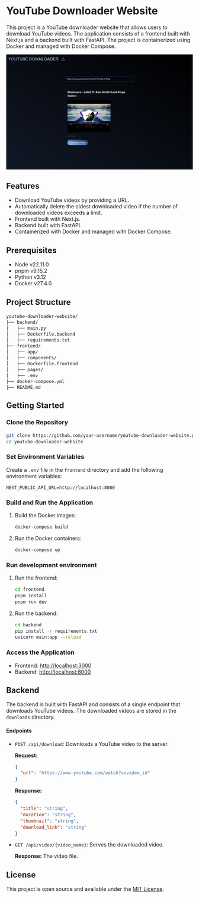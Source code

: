 # YouTube Downloader Website

This project is a YouTube downloader website that allows users to download YouTube videos. The application consists of a frontend built with Next.js and a backend built with FastAPI. The project is containerized using Docker and managed with Docker Compose.

<!-- Showcase image -->

![Showcase image](./assets/youtube-downloader.png)

## Features

- Download YouTube videos by providing a URL.
- Automatically delete the oldest downloaded video if the number of downloaded videos exceeds a limit.
- Frontend built with Next.js.
- Backend built with FastAPI.
- Containerized with Docker and managed with Docker Compose.

## Prerequisites

- Node v22.11.0
- pnpm v9.15.2
- Python v3.12
- Docker v27.4.0

## Project Structure

```plaintext
youtube-downloader-website/
├── backend/
│   ├── main.py
│   ├── Dockerfile.backend
│   ├── requirements.txt
├── frontend/
│   ├── app/
│   ├── components/
│   ├── Dockerfile.frontend
│   ├── pages/
│   ├── .env
├── docker-compose.yml
├── README.md
```

## Getting Started

### Clone the Repository

```bash
git clone https://github.com/your-username/youtube-downloader-website.git
cd youtube-downloader-website
```

### Set Environment Variables

Create a `.env` file in the `frontend` directory and add the following environment variables:

```plaintext
NEXT_PUBLIC_API_URL=http://localhost:8000
```

### Build and Run the Application

1. Build the Docker images:

   ```bash
   docker-compose build
   ```

2. Run the Docker containers:

   ```bash
   docker-compose up
   ```

### Run development environment

1. Run the frontend:

   ```bash
   cd frontend
   pnpm install
   pnpm run dev
   ```

2. Run the backend:

   ```bash
   cd backend
   pip install -r requirements.txt
   uvicorn main:app --reload
   ```

### Access the Application

- Frontend: [http://localhost:3000](http://localhost:3000)
- Backend: [http://localhost:8000](http://localhost:8000)

## Backend

The backend is built with FastAPI and consists of a single endpoint that downloads YouTube videos. The downloaded videos are stored in the `downloads` directory.

#### Endpoints

- `POST /api/download`: Downloads a YouTube video to the server.

  **Request:**

  ```json
  {
    "url": "https://www.youtube.com/watch?v=video_id"
  }
  ```

  **Response:**

  ```json
  {
    "title": "string",
    "duration": "string",
    "thumbnail": "string",
    "download_link": "string"
  }
  ```

- `GET /api/video/{video_name}`: Serves the downloaded video.

  **Response:**
  The video file.

## License

This project is open source and available under the [MIT License](LICENSE).
